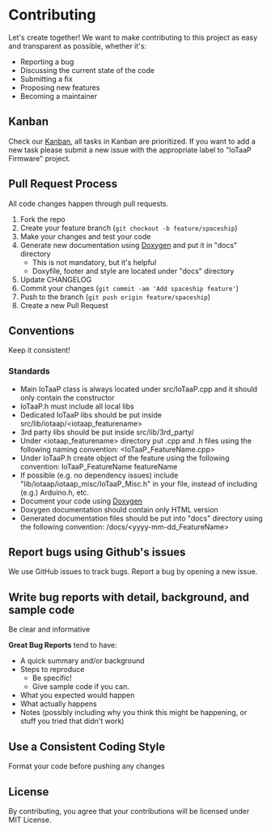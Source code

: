 # Contributing

Let's create together! We want to make contributing to this project as easy and transparent as possible, whether it's:

- Reporting a bug
- Discussing the current state of the code
- Submitting a fix
- Proposing new features
- Becoming a maintainer

## Kanban

Check our [Kanban](https://github.com/orgs/mvtsolutions/projects/1), all tasks in Kanban are prioritized. If you want to add a new task 
please submit a new issue with the appropriate label to "IoTaaP Firmware" project.

## Pull Request Process

All code changes happen through pull requests.

1. Fork the repo
2. Create your feature branch (`git checkout -b feature/spaceship`)
3. Make your changes and test your code
4. Generate new documentation using [Doxygen](http://www.doxygen.nl/download.html) and put it in "docs" directory
    * This is not mandatory, but it's helpful
    * Doxyfile, footer and style are located under "docs" directory
5. Update CHANGELOG
6. Commit your changes (`git commit -am 'Add spaceship feature'`)
7. Push to the branch (`git push origin feature/spaceship`)
8. Create a new Pull Request

## Conventions

Keep it consistent!

### Standards

- Main IoTaaP class is always located under src/IoTaaP.cpp and it should only contain the constructor
- IoTaaP.h must include all local libs
- Dedicated IoTaaP libs should be put inside src/lib/iotaap/<iotaap_featurename>
- 3rd party libs should be put inside src/lib/3rd_party/<FeatureDirectory>
- Under <iotaap_featurename> directory put .cpp and .h files using the following naming convention: <IoTaaP_FeatureName.cpp>
- Under IoTaaP.h create object of the feature using the following convention: IoTaaP_FeatureName featureName
- If possible (e.g. no dependency issues) include "lib/iotaap/iotaap_misc/IoTaaP_Misc.h" in your file, instead of including (e.g.) Arduino.h, etc.
- Document your code using [Doxygen](https://marketplace.visualstudio.com/items?itemName=cschlosser.doxdocgen)
- Doxygen documentation should contain only HTML version
- Generated documentation files should be put into "docs" directory using the following convention: /docs/<yyyy-mm-dd_FeatureName> 

## Report bugs using Github's issues
We use GitHub issues to track bugs. Report a bug by opening a new issue.

## Write bug reports with detail, background, and sample code
Be clear and informative

**Great Bug Reports** tend to have:

- A quick summary and/or background
- Steps to reproduce
  - Be specific!
  - Give sample code if you can.
- What you expected would happen
- What actually happens
- Notes (possibly including why you think this might be happening, or stuff you tried that didn't work)

## Use a Consistent Coding Style
Format your code before pushing any changes

## License
By contributing, you agree that your contributions will be licensed under MIT License.